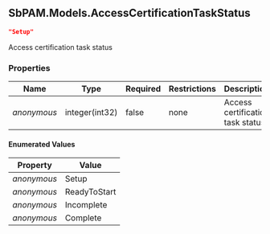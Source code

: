 
<h2 id="tocS_SbPAM.Models.AccessCertificationTaskStatus">SbPAM.Models.AccessCertificationTaskStatus</h2>

<a id="schemasbpam.models.accesscertificationtaskstatus"></a>
<a id="schema_SbPAM.Models.AccessCertificationTaskStatus"></a>
<a id="tocSsbpam.models.accesscertificationtaskstatus"></a>
<a id="tocssbpam.models.accesscertificationtaskstatus"></a>

```json
"Setup"

```

Access certification task status

### Properties

|Name|Type|Required|Restrictions|Description|
|---|---|---|---|---|
|*anonymous*|integer(int32)|false|none|Access certification task status|

#### Enumerated Values

|Property|Value|
|---|---|
|*anonymous*|Setup|
|*anonymous*|ReadyToStart|
|*anonymous*|Incomplete|
|*anonymous*|Complete|


